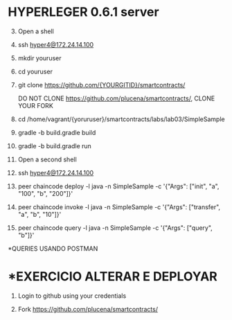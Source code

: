 

HYPERLEGER 0.6.1 server
================================

3. Open a shell  
  
4. ssh hyper4@172.24.14.100
      
5. mkdir youruser

6. cd youruser

7. git clone https://github.com/{YOURGITID}/smartcontracts/  

   DO NOT CLONE https://github.com/plucena/smartcontracts/, CLONE YOUR FORK

8. cd /home/vagrant/{yoruruser}/smartcontracts/labs/lab03/SimpleSample

9. gradle -b build.gradle build

10. gradle -b build.gradle run


11. Open a second shell   

12. ssh hyper4@172.24.14.100
     
13. peer chaincode deploy -l java -n SimpleSample -c '{"Args": ["init", "a", "100", "b", "200"]}'

14. peer chaincode invoke -l java -n SimpleSample -c '{"Args": ["transfer", "a", "b", "10"]}'

15. peer chaincode query -l java -n SimpleSample -c '{"Args": ["query", "b"]}'


*QUERIES USANDO POSTMAN

*EXERCICIO ALTERAR E DEPLOYAR
=============================


1. Login to github using your credentials

2. Fork https://github.com/plucena/smartcontracts/


